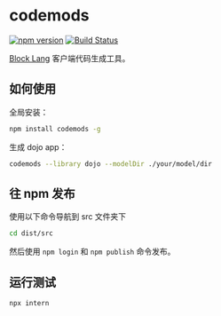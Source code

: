 # codemods

[![npm version](https://badge.fury.io/js/codemods.svg)](https://badge.fury.io/js/codemods)
[![Build Status](https://travis-ci.org/blocklang/codemods.svg?branch=master)](https://travis-ci.org/blocklang/codemods)

[Block Lang](https://blocklang.com) 客户端代码生成工具。

## 如何使用

全局安装：

```sh
npm install codemods -g
```

生成 dojo app：

```sh
codemods --library dojo --modelDir ./your/model/dir
```

## 往 npm 发布

使用以下命令导航到 src 文件夹下

```sh
cd dist/src
```

然后使用 `npm login` 和 `npm publish` 命令发布。

## 运行测试

```sh
npx intern
```
